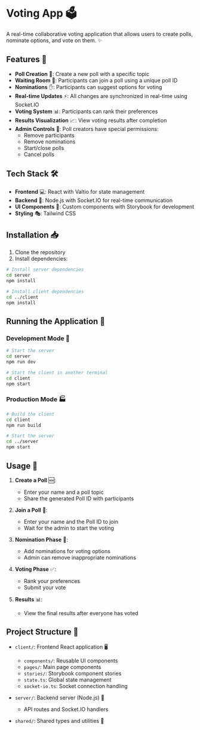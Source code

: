 # Voting App 🗳️

A real-time collaborative voting application that allows users to create polls, nominate options, and vote on them. ✨

## Features 🌟

- **Poll Creation** 📝: Create a new poll with a specific topic
- **Waiting Room** 🚪: Participants can join a poll using a unique poll ID
- **Nominations** ✋: Participants can suggest options for voting
- **Real-time Updates** ⚡: All changes are synchronized in real-time using Socket.IO
- **Voting System** 📊: Participants can rank their preferences
- **Results Visualization** 📈: View voting results after completion
- **Admin Controls** 👑: Poll creators have special permissions:
  - Remove participants
  - Remove nominations
  - Start/close polls
  - Cancel polls

## Tech Stack 🛠️

- **Frontend** 💻: React with Valtio for state management
- **Backend** 🔧: Node.js with Socket.IO for real-time communication
- **UI Components** 🎨: Custom components with Storybook for development
- **Styling** 🎭: Tailwind CSS

## Installation 📥

1. Clone the repository
2. Install dependencies:

```bash
# Install server dependencies
cd server
npm install

# Install client dependencies
cd ../client
npm install
```

## Running the Application 🚀

### Development Mode 🔧

```bash
# Start the server
cd server
npm run dev

# Start the client in another terminal
cd client
npm start
```

### Production Mode 🏭

```bash
# Build the client
cd client
npm run build

# Start the server
cd ../server
npm start
```

## Usage 📱

1. **Create a Poll** 🆕:

   - Enter your name and a poll topic
   - Share the generated Poll ID with participants

2. **Join a Poll** 🔗:

   - Enter your name and the Poll ID to join
   - Wait for the admin to start the voting

3. **Nomination Phase** 🙋:

   - Add nominations for voting options
   - Admin can remove inappropriate nominations

4. **Voting Phase** ✅:

   - Rank your preferences
   - Submit your vote

5. **Results** 📊:
   - View the final results after everyone has voted

## Project Structure 📁

- `client/`: Frontend React application 🖥️

  - `components/`: Reusable UI components
  - `pages/`: Main page components
  - `stories/`: Storybook component stories
  - `state.ts`: Global state management
  - `socket-io.ts`: Socket connection handling

- `server/`: Backend server (Node.js) 🔌

  - API routes and Socket.IO handlers

- `shared/`: Shared types and utilities 🔄
